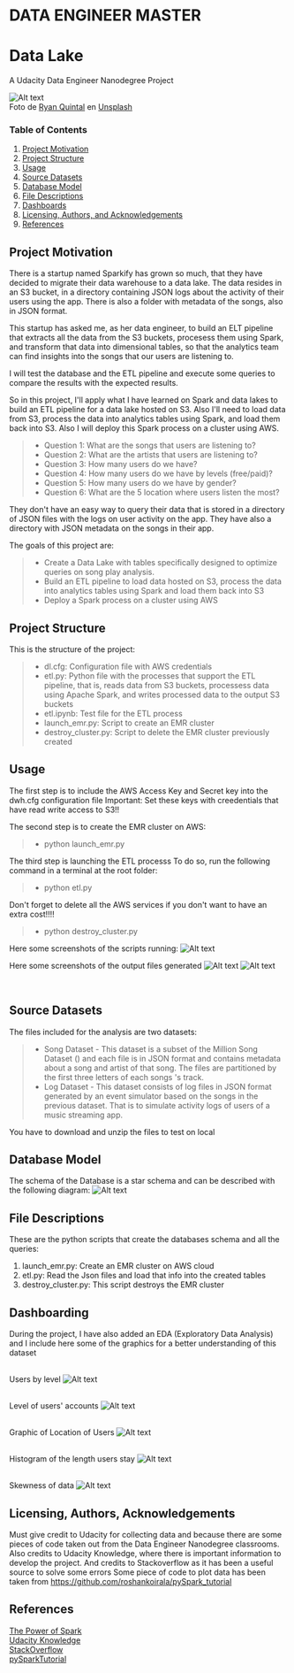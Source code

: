 
# DATA ENGINEER MASTER
# Data Lake
A Udacity Data Engineer Nanodegree Project

![Alt text](./img/ryan-quintal-zm42KtKcn9c-unsplash.jpg?raw=true "A Data Lake about music!!")
<br>
Foto de <a href="https://unsplash.com/@ryanquintal?utm_source=unsplash&utm_medium=referral&utm_content=creditCopyText">Ryan Quintal</a> en <a href="https://unsplash.com/es/colecciones/6857718/audiobooks%2C-listening%2C-music?utm_source=unsplash&utm_medium=referral&utm_content=creditCopyText">Unsplash</a>
  
### Table of Contents

1. [Project Motivation](#motivation)
2. [Project Structure](#structure)
3. [Usage](#usage)
4. [Source Datasets](#source_datasets)
5. [Database Model](#database)
6. [File Descriptions](#files)
7. [Dashboards](#dash)
9. [Licensing, Authors, and Acknowledgements](#licensing)
10. [References](#references)


## Project Motivation<a name="motivation"></a> 

There is a startup named Sparkify has grown so much, that they have decided to migrate their data warehouse to a data lake.
The data resides in an S3 bucket, in a directory containing JSON logs about the activity of their users using the app.
There is also a folder with metadata of the songs, also in JSON format.

This startup has asked me, as her data engineer, to build an ELT pipeline that extracts all the data from the S3 buckets, procesess them using Spark, and transform that data into dimensional tables, so that the analytics team can find insights into the songs that our users are listening to.

I will test the database and the ETL pipeline and execute some queries to compare the results with the expected results.

So in this project, I'll apply what I have learned on Spark and data lakes to build an ETL pipeline for a data lake hosted on S3. Also I'll need to load data from S3, process the data into analytics tables using Spark, and load them back into S3. Also I will deploy this Spark process on a cluster using AWS.

> * Question 1: What are the songs that users are listening to?
> * Question 2: What are the artists that users are listening to?
> * Question 3: How many users do we have?
> * Question 4: How many users do we have by levels (free/paid)?
> * Question 5: How many users do we have by gender?
> * Question 6: What are the 5 location where users listen the most?

They don't have an easy way to query their data that is stored in a directory of JSON files with the logs on user activity on the app. They have also a directory with JSON metadata on the songs in their app.

The goals of this project are:
> * Create a Data Lake with tables specifically designed to optimize queries on song play analysis. 
> * Build an ETL pipeline to load data hosted on S3, process the data into analytics tables using Spark and load them back into S3
> * Deploy a Spark process on a cluster using AWS


## Project Structure<a name="structure"></a>

This is the structure of the project:
> * dl.cfg: Configuration file with AWS credentials
> * etl.py: Python file with the processes that support the ETL pipeline, that is, reads data from S3 buckets, processess data using Apache Spark, and writes processed data to the output S3 buckets
> * etl.ipynb: Test file for the ETL process
> * launch_emr.py: Script to create an EMR cluster
> * destroy_cluster.py: Script to delete the EMR cluster previously created



## Usage <a name="usage"></a>

The first step is to include the AWS Access Key and Secret key into the dwh.cfg configuration file
Important: Set these keys with creedentials that have read write access to S3!!

The second step is to create the EMR cluster on AWS:
> * python launch_emr.py

The third step is launching the ETL processs 
To do so, run the following command in a terminal at the root folder:

> * python etl.py

Don't forget to delete all the AWS services if you don't want to have an extra cost!!!!

>* python destroy_cluster.py

Here some screenshots of the scripts running:
![Alt text](./img/exec0.png?raw=true "exec0.png")

Here some screenshots of the output files generated
![Alt text](./img/partition.png?raw=true "PartitionedFiles")
![Alt text](./img/tree.png?raw=true "OutputFiles")

<br>

## Source Datasets <a name="source_datasets"></a>

The files included for the analysis are two datasets:

> * Song Dataset       - This dataset is a subset of the Million Song Dataset () and each file is in JSON format and contains metadata about a song and artist of that song. The files are partitioned by the first three letters of each songs 's track. 
> * Log Dataset        - This dataset consists of log files in JSON format generated by an event simulator based on the songs in the previous dataset. That is to simulate activity logs of users of a music streaming app.

You have to download and unzip the files to test on local

## Database Model <a name="database"></a>

The schema of the Database is a star schema and can be described with the following diagram:
![Alt text](./img/DataLake_Star_schema.png?raw=true "Database_model")

## File Descriptions <a name="files"></a>

These are the python scripts that create the databases schema and all the queries:

1. launch_emr.py: Create an EMR cluster on AWS cloud <br>
2. etl.py: Read the Json files and load that info into the created tables
3. destroy_cluster.py: This script destroys the EMR cluster

## Dashboarding<a name="dash"></a> 

During the project, I have also added an EDA (Exploratory Data Analysis) and I include here some of the graphics for a better understanding of this dataset
<br>

 <br>Users by level
![Alt text](./img/level.png?raw=true "UsersbyLevel")

<br>Level of users' accounts
![Alt text](./img/level_plot.png?raw=true "Level account of Users")

<br>Graphic of Location of Users
![Alt text](./img/location.png?raw=true "Users by Location")

 <br>Histogram of the length users stay
![Alt text](./img/hist.png?raw=true "Histogram")

 <br>Skewness of data
![Alt text](./img/skewness.png?raw=true "Skewness")

## Licensing, Authors, Acknowledgements<a name="licensing"></a>

Must give credit to Udacity for collecting data and because there are some pieces of code taken out from the Data Engineer Nanodegree classrooms. 
Also credits to Udacity Knowledge, where there is important information to develop the project.
And credits to Stackoverflow as it has been a useful source to solve some errors
Some piece of code to plot data has been taken from https://github.com/roshankoirala/pySpark_tutorial

## References <a name="references"></a>
 [The Power of Spark](https://learn.udacity.com/nanodegrees/nd027/parts/cd0030/lessons/ls1965/concepts/626aa254-50bc-4bc7-8fe9-9a4e28527739) <br>
 [Udacity Knowledge](https://knowledge.udacity.com/) <br>
 [StackOverflow](https://stackoverflow.com/) <br>
 [pySparkTutorial](https://github.com/roshankoirala/pySpark_tutorial)<br>
 
 
